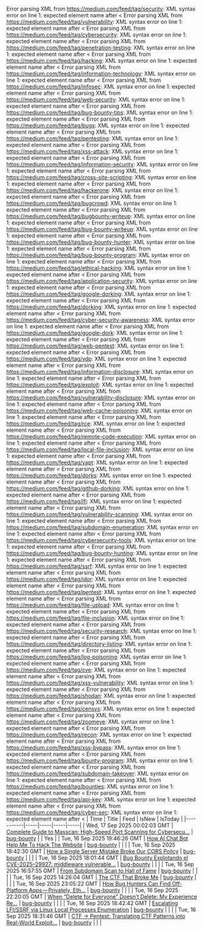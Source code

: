 Error parsing XML from https://medium.com/feed/tag/security: XML syntax error on line 1: expected element name after <
Error parsing XML from https://medium.com/feed/tag/vulnerability: XML syntax error on line 1: expected element name after <
Error parsing XML from https://medium.com/feed/tag/cybersecurity: XML syntax error on line 1: expected element name after <
Error parsing XML from https://medium.com/feed/tag/penetration-testing: XML syntax error on line 1: expected element name after <
Error parsing XML from https://medium.com/feed/tag/hacking: XML syntax error on line 1: expected element name after <
Error parsing XML from https://medium.com/feed/tag/information-technology: XML syntax error on line 1: expected element name after <
Error parsing XML from https://medium.com/feed/tag/infosec: XML syntax error on line 1: expected element name after <
Error parsing XML from https://medium.com/feed/tag/web-security: XML syntax error on line 1: expected element name after <
Error parsing XML from https://medium.com/feed/tag/bug-bounty-tips: XML syntax error on line 1: expected element name after <
Error parsing XML from https://medium.com/feed/tag/bugs: XML syntax error on line 1: expected element name after <
Error parsing XML from https://medium.com/feed/tag/pentesting: XML syntax error on line 1: expected element name after <
Error parsing XML from https://medium.com/feed/tag/xss-attack: XML syntax error on line 1: expected element name after <
Error parsing XML from https://medium.com/feed/tag/information-security: XML syntax error on line 1: expected element name after <
Error parsing XML from https://medium.com/feed/tag/cross-site-scripting: XML syntax error on line 1: expected element name after <
Error parsing XML from https://medium.com/feed/tag/hackerone: XML syntax error on line 1: expected element name after <
Error parsing XML from https://medium.com/feed/tag/bugcrowd: XML syntax error on line 1: expected element name after <
Error parsing XML from https://medium.com/feed/tag/bugbounty-writeup: XML syntax error on line 1: expected element name after <
Error parsing XML from https://medium.com/feed/tag/bug-bounty-writeup: XML syntax error on line 1: expected element name after <
Error parsing XML from https://medium.com/feed/tag/bug-bounty-hunter: XML syntax error on line 1: expected element name after <
Error parsing XML from https://medium.com/feed/tag/bug-bounty-program: XML syntax error on line 1: expected element name after <
Error parsing XML from https://medium.com/feed/tag/ethical-hacking: XML syntax error on line 1: expected element name after <
Error parsing XML from https://medium.com/feed/tag/application-security: XML syntax error on line 1: expected element name after <
Error parsing XML from https://medium.com/feed/tag/google-dorking: XML syntax error on line 1: expected element name after <
Error parsing XML from https://medium.com/feed/tag/dorking: XML syntax error on line 1: expected element name after <
Error parsing XML from https://medium.com/feed/tag/cyber-security-awareness: XML syntax error on line 1: expected element name after <
Error parsing XML from https://medium.com/feed/tag/google-dork: XML syntax error on line 1: expected element name after <
Error parsing XML from https://medium.com/feed/tag/web-pentest: XML syntax error on line 1: expected element name after <
Error parsing XML from https://medium.com/feed/tag/vdp: XML syntax error on line 1: expected element name after <
Error parsing XML from https://medium.com/feed/tag/information-disclosure: XML syntax error on line 1: expected element name after <
Error parsing XML from https://medium.com/feed/tag/exploit: XML syntax error on line 1: expected element name after <
Error parsing XML from https://medium.com/feed/tag/vulnerability-disclosure: XML syntax error on line 1: expected element name after <
Error parsing XML from https://medium.com/feed/tag/web-cache-poisoning: XML syntax error on line 1: expected element name after <
Error parsing XML from https://medium.com/feed/tag/rce: XML syntax error on line 1: expected element name after <
Error parsing XML from https://medium.com/feed/tag/remote-code-execution: XML syntax error on line 1: expected element name after <
Error parsing XML from https://medium.com/feed/tag/local-file-inclusion: XML syntax error on line 1: expected element name after <
Error parsing XML from https://medium.com/feed/tag/vapt: XML syntax error on line 1: expected element name after <
Error parsing XML from https://medium.com/feed/tag/dorks: XML syntax error on line 1: expected element name after <
Error parsing XML from https://medium.com/feed/tag/github-dorking: XML syntax error on line 1: expected element name after <
Error parsing XML from https://medium.com/feed/tag/lfi: XML syntax error on line 1: expected element name after <
Error parsing XML from https://medium.com/feed/tag/vulnerability-scanning: XML syntax error on line 1: expected element name after <
Error parsing XML from https://medium.com/feed/tag/subdomain-enumeration: XML syntax error on line 1: expected element name after <
Error parsing XML from https://medium.com/feed/tag/cybersecurity-tools: XML syntax error on line 1: expected element name after <
Error parsing XML from https://medium.com/feed/tag/bug-bounty-hunting: XML syntax error on line 1: expected element name after <
Error parsing XML from https://medium.com/feed/tag/ssrf: XML syntax error on line 1: expected element name after <
Error parsing XML from https://medium.com/feed/tag/idor: XML syntax error on line 1: expected element name after <
Error parsing XML from https://medium.com/feed/tag/pentest: XML syntax error on line 1: expected element name after <
Error parsing XML from https://medium.com/feed/tag/file-upload: XML syntax error on line 1: expected element name after <
Error parsing XML from https://medium.com/feed/tag/file-inclusion: XML syntax error on line 1: expected element name after <
Error parsing XML from https://medium.com/feed/tag/security-research: XML syntax error on line 1: expected element name after <
Error parsing XML from https://medium.com/feed/tag/directory-listing: XML syntax error on line 1: expected element name after <
Error parsing XML from https://medium.com/feed/tag/log-poisoning: XML syntax error on line 1: expected element name after <
Error parsing XML from https://medium.com/feed/tag/cve: XML syntax error on line 1: expected element name after <
Error parsing XML from https://medium.com/feed/tag/xss-vulnerability: XML syntax error on line 1: expected element name after <
Error parsing XML from https://medium.com/feed/tag/shodan: XML syntax error on line 1: expected element name after <
Error parsing XML from https://medium.com/feed/tag/censys: XML syntax error on line 1: expected element name after <
Error parsing XML from https://medium.com/feed/tag/zoomeye: XML syntax error on line 1: expected element name after <
Error parsing XML from https://medium.com/feed/tag/recon: XML syntax error on line 1: expected element name after <
Error parsing XML from https://medium.com/feed/tag/xss-bypass: XML syntax error on line 1: expected element name after <
Error parsing XML from https://medium.com/feed/tag/bounty-program: XML syntax error on line 1: expected element name after <
Error parsing XML from https://medium.com/feed/tag/subdomain-takeover: XML syntax error on line 1: expected element name after <
Error parsing XML from https://medium.com/feed/tag/bounties: XML syntax error on line 1: expected element name after <
Error parsing XML from https://medium.com/feed/tag/api-key: XML syntax error on line 1: expected element name after <
Error parsing XML from https://medium.com/feed/tag/cyber-sec: XML syntax error on line 1: expected element name after <
| Time | Title | Feed | IsNew | IsToday |
|-----------|-----|-----|-----|-----|
| Wed, 17 Sep 2025 00:02:03 GMT | [Complete Guide to Masscan: High-Speed Port Scanning for Cybersecu...](https://freedium.cfd/https://medium.com/p/9bb4f61c6173) | [bug-bounty](https://medium.com/feed/tag/bug-bounty) |  | Yes |
| Tue, 16 Sep 2025 19:46:26 GMT | [How AI Chat Bot Help Me To Hack The Website](https://freedium.cfd/https://medium.com/p/632e6afd1b35) | [bug-bounty](https://medium.com/feed/tag/bug-bounty) |  |  |
| Tue, 16 Sep 2025 18:42:30 GMT | [How a Single Server Mistake Broke Our CORS Policy](https://freedium.cfd/https://medium.com/p/27e24b7c4eb7) | [bug-bounty](https://medium.com/feed/tag/bug-bounty) |  |  |
| Tue, 16 Sep 2025 18:01:44 GMT | [ Bug Bounty Explotando el CVE-2025–29927: middleware vulnerable...](https://freedium.cfd/https://medium.com/p/1a36f9478fe6) | [bug-bounty](https://medium.com/feed/tag/bug-bounty) |  |  |
| Tue, 16 Sep 2025 16:57:55 GMT | [From Subdomain Scan to Hall of Fame](https://freedium.cfd/https://medium.com/p/1542f20c78e4) | [bug-bounty](https://medium.com/feed/tag/bug-bounty) |  |  |
| Tue, 16 Sep 2025 14:26:04 GMT | [The CTF That Broke Me](https://freedium.cfd/https://medium.com/p/e47769b954dc) | [bug-bounty](https://medium.com/feed/tag/bug-bounty) |  |  |
| Tue, 16 Sep 2025 23:05:22 GMT | [How Bug Hunters Can Find Off-Platform Apps — Privately, Eth...](https://freedium.cfd/https://medium.com/p/6e0feabf25e9) | [bug-bounty](https://medium.com/feed/tag/bug-bounty) |  |  |
| Tue, 16 Sep 2025 22:20:05 GMT | [When “Delete for Everyone” Doesn’t Delete: My Experience Re...](https://freedium.cfd/https://medium.com/p/7e9d86e74134) | [bug-bounty](https://medium.com/feed/tag/bug-bounty) |  |  |
| Tue, 16 Sep 2025 18:42:42 GMT | [Escalating LFI/SSRF via Linux Local Processes Enumeration](https://freedium.cfd/https://medium.com/p/e522d0ffd6df) | [bug-bounty](https://medium.com/feed/tag/bug-bounty) |  |  |
| Tue, 16 Sep 2025 18:31:46 GMT | [CTF → Pentest: Translating CTF Patterns into Real-World Exploit...](https://freedium.cfd/https://medium.com/p/c74ba79dcf4e) | [bug-bounty](https://medium.com/feed/tag/bug-bounty) |  |  |
